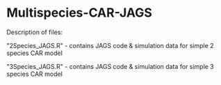 # Multispecies-CAR-JAGS

Description of files:

"2Species_JAGS.R" - contains JAGS code & simulation data for simple 2 species CAR model

"3Species_JAGS.R" - contains JAGS code & simulation data for simple 3 species CAR model
